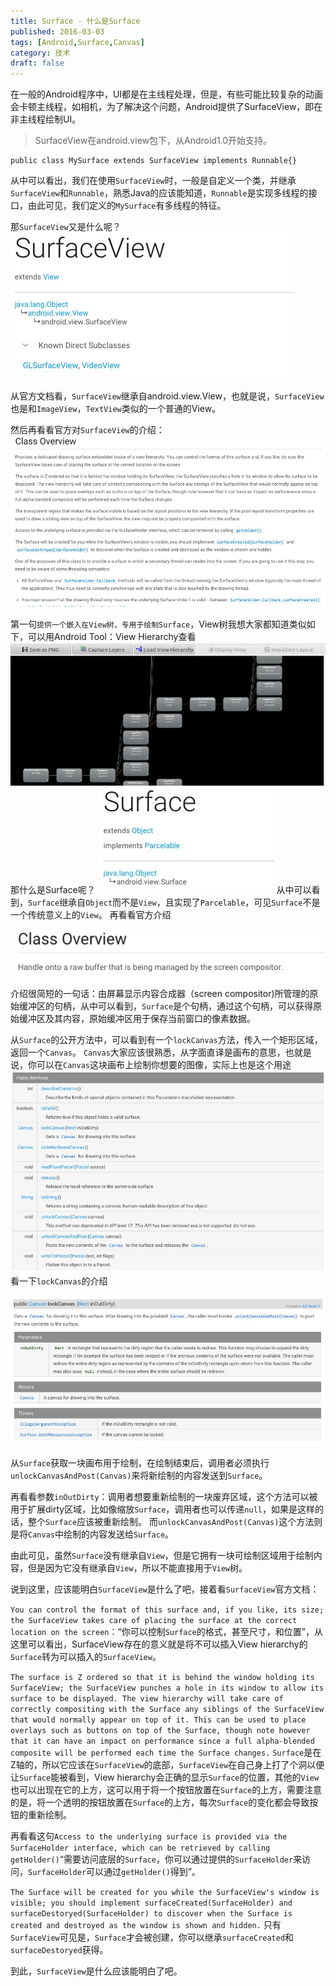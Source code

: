 ```yaml
---
title: Surface - 什么是Surface
published: 2016-03-03
tags: [Android,Surface,Canvas]
category: 技术
draft: false
---
```


在一般的Android程序中，UI都是在主线程处理，但是，有些可能比较复杂的动画会卡顿主线程，如相机，为了解决这个问题，Android提供了SurfaceView，即在非主线程绘制UI。
>SurfaceView在android.view包下，从Android1.0开始支持。
    
    public class MySurface extends SurfaceView implements Runnable{}

从中可以看出，我们在使用`SurfaceView`时，一般是自定义一个类，并继承`SurfaceView`和`Runnable`，熟悉Java的应该能知道，`Runnable`是实现多线程的接口，由此可见，我们定义的`MySurface`有多线程的特征。

那`SurfaceView`又是什么呢？    
![SurfaceView](./image.png)

从官方文档看，`SurfaceView`继承自android.view.View，也就是说，`SurfaceView`也是和`ImageView`，`TextView`类似的一个普通的View。

然后再看看官方对`SurfaceView`的介绍：
![SurfaceView官方介绍](./image%20copy.png)

第一句`提供一个嵌入在View树，专用于绘制Surface`，View树我想大家都知道类似如下，可以用Android Tool：View Hierarchy查看
![View Tree](./image%20copy%202.png)
那什么是Surface呢？
![Surface](./image%20copy%203.png)
从中可以看到，`Surface`继承自`Object`而不是`View`，且实现了`Parcelable`，可见`Surface`不是一个传统意义上的`View`。
再看看官方介绍

![Surface官方介绍](./image%20copy%204.png)
介绍很简短的一句话：由屏幕显示内容合成器（screen compositor)所管理的原始缓冲区的句柄，从中可以看到，`Surface`是个句柄，通过这个句柄，可以获得原始缓冲区及其内容，原始缓冲区用于保存当前窗口的像素数据。

从`Surface`的公开方法中，可以看到有一个`lockCanvas`方法，传入一个矩形区域，返回一个`Canvas`。
`Canvas`大家应该很熟悉，从字面直译是画布的意思，也就是说，你可以在`Canvas`这块画布上绘制你想要的图像，实际上也是这个用途
![Surface的方法](./image%20copy%205.png)
看一下`lockCanvas`的介绍

![lockCanvas方法介绍](./image%20copy%206.png)

从`Surface`获取一块画布用于绘制，在绘制结束后，调用者必须执行`unlockCanvasAndPost(Canvas)`来将新绘制的内容发送到`Surface`。

再看看参数`inOutDirty`：调用者想要重新绘制的一块废弃区域，这个方法可以被用于扩展dirty区域，比如像缩放`Surface`，调用者也可以传递`null`，如果是这样的话，整个`Surface`应该被重新绘制。
而`unlockCanvasAndPost(Canvas)`这个方法则是将`Canvas`中绘制的内容发送给`Surface`。

由此可见，虽然`Surface`没有继承自`View`，但是它拥有一块可绘制区域用于绘制内容，但是因为它没有继承自`View`，所以不能直接用于`View`树。

说到这里，应该能明白`SurfaceView`是什么了吧，接着看`SurfaceView`官方文档：

`You can control the format of this surface and, if you like, its size; the SurfaceView takes care of placing the surface at the correct location on the screen`：“你可以控制`Surface`的格式，甚至尺寸，和位置”，从这里可以看出，SurfaceView存在的意义就是将不可以插入View hierarchy的`Surface`转为可以插入的`SurfaceView`。

`The surface is Z ordered so that it is behind the window holding its SurfaceView; the SurfaceView punches a hole in its window to allow its surface to be displayed. The view hierarchy will take care of correctly compositing with the Surface any siblings of the SurfaceView that would normally appear on top of it. This can be used to place overlays such as buttons on top of the Surface, though note however that it can have an impact on performance since a full alpha-blended composite will be performed each time the Surface changes.`
`Surface`是在Z轴的，所以它应该在`SurfaceView`的底部，`SurfaceView`在自己身上打了个洞以便让`Surface`能被看到，View hierarchy会正确的显示`Surface`的位置，其他的`View`也可以出现在它的上方，这可以用于将一个按钮放置在`Surface`的上方，需要注意的是，将一个透明的按钮放置在`Surface`的上方，每次`Surface`的变化都会导致按钮的重新绘制。

再看看这句`Access to the underlying surface is provided via the SurfaceHolder interface, which can be retrieved by calling getHolder()`“需要访问底层的`Surface`，你可以通过提供的`SurfaceHolder`来访问，`SurfaceHolder`可以通过`getHolder()`得到”。

`The Surface will be created for you while the SurfaceView's window is visible; you should implement surfaceCreated(SurfaceHolder) and surfaceDestoryed(SurfaceHolder) to discover when the Surface is created and destroyed as the window is shown and hidden.`
只有`SurfaceView`可见是，`Surface`才会被创建，你可以继承`surfaceCreated`和`surfaceDestoryed`获得。

到此，`SurfaceView`是什么应该能明白了吧。